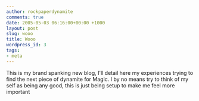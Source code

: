 ```yaml
---
author: rockpaperdynamite
comments: true
date: 2005-05-03 06:16:00+00:00 +1000
layout: post
slug: wooo
title: Wooo
wordpress_id: 3
tags:
- meta
---
```


This is my brand spanking new blog, I'll detail here my experiences trying to find the next piece of dynamite for Magic.  I by no means try to think of my self as being any good, this is just being setup to make me feel more important




